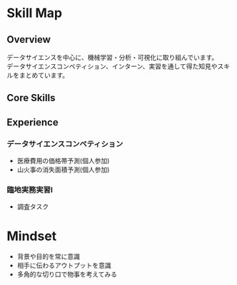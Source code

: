 # Skill Map

## Overview
データサイエンスを中心に、機械学習・分析・可視化に取り組んでいます。 <br>
データサイエンスコンペティション、インターン、実習を通して得た知見やスキルをまとめています。

## Core Skills

## Experience
### データサイエンスコンペティション
- 医療費用の価格帯予測(個人参加)
- 山火事の消失面積予測(個人参加)

### 臨地実務実習I
- 調査タスク


# Mindset
- 背景や目的を常に意識
- 相手に伝わるアウトプットを意識
- 多角的な切り口で物事を考えてみる
